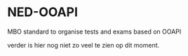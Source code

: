 # NED-OOAPI
MBO standard to organise tests and exams based on OOAPI

verder is hier nog niet zo veel te zien op dit moment.
